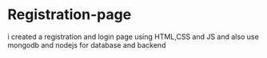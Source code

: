 # Registration-page
i created a registration and login page using HTML,CSS and JS and also use mongodb and nodejs for database and backend
